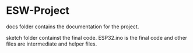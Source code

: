 # ESW-Project

docs folder contains the documentation for the project.

sketch folder containst the final code.
ESP32.ino is the final code and other files are intermediate and helper files.
